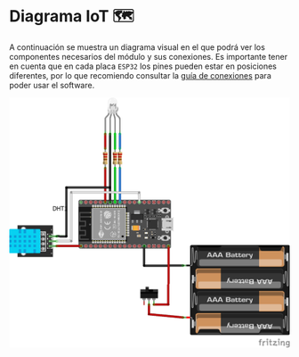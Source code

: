 # Diagrama IoT 🗺️

A continuación se muestra un diagrama visual en el que podrá ver los componentes necesarios del módulo y sus conexiones. Es importante tener en cuenta que en cada placa `ESP32` los pines pueden estar en posiciones diferentes, por lo que recomiendo consultar la [guía de conexiones](./Connections.md) para poder usar el software.

![Diagram](../diagram.png)